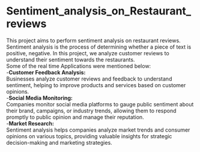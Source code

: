 # Sentiment_analysis_on_Restaurant_reviews
This project aims to perform sentiment analysis on restaurant reviews. Sentiment analysis is the process of determining whether a piece of text is positive, negative. In this project, we analyze customer reviews to understand their sentiment towards the restaurants.<br>
Some of the real time Applications were mentioned below:<br>
-**Customer Feedback Analysis:**
<br>
Businesses analyze customer reviews and feedback to understand sentiment, helping to improve products and services based on customer opinions.<br>
-**Social Media Monitoring:**
<br>
Companies monitor social media platforms to gauge public sentiment about their brand, campaigns, or industry trends, allowing them to respond promptly to public opinion and manage their reputation.<br>
-**Market Research:**
<br>
Sentiment analysis helps companies analyze market trends and consumer opinions on various topics, providing valuable insights for strategic decision-making and marketing strategies.
